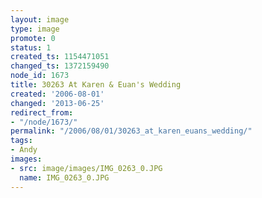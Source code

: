 ```yaml
---
layout: image
type: image
promote: 0
status: 1
created_ts: 1154471051
changed_ts: 1372159490
node_id: 1673
title: 30263 At Karen & Euan's Wedding
created: '2006-08-01'
changed: '2013-06-25'
redirect_from:
- "/node/1673/"
permalink: "/2006/08/01/30263_at_karen_euans_wedding/"
tags:
- Andy
images:
- src: image/images/IMG_0263_0.JPG
  name: IMG_0263_0.JPG
---
```


